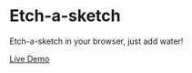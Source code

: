 # Etch-a-sketch

Etch-a-sketch in your browser, just add water!

[Live Demo](https://atklenner.github.io/etch-a-sketch/)
